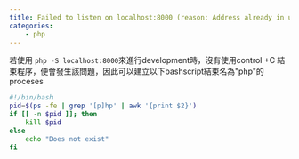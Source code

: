 ```yaml
---
title: Failed to listen on localhost:8000 (reason: Address already in use)
categories:
    - php
---
```

若使用 ```php -S localhost:8000```來進行development時，沒有使用control +C 結束程序，便會發生該問題，因此可以建立以下bashscript結束名為"php"的proceses
```bash
#!/bin/bash
pid=$(ps -fe | grep '[p]hp' | awk '{print $2}')
if [[ -n $pid ]]; then
    kill $pid
else
    echo "Does not exist"
fi
```
